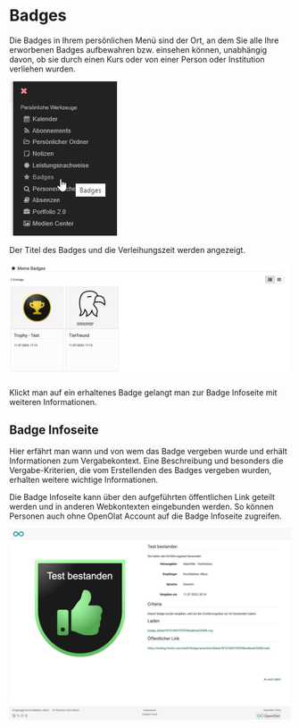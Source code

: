 # Badges

Die Badges in Ihrem persönlichen Menü sind der Ort, an dem Sie alle Ihre erworbenen Badges aufbewahren bzw. einsehen können, unabhängig davon, ob sie durch einen Kurs oder von einer Person oder Institution verliehen wurden.

![Persönliches Menü Badges](assets/Persoenliches_menu_badge1.jpg)

Der Titel des Badges und die Verleihungszeit werden angezeigt. 

![Persönliches Werkzeug für Badges](assets/badges-personal-tool.de.jpg)

Klickt man auf ein erhaltenes Badge gelangt man zur Badge Infoseite mit weiteren Informationen.


## Badge Infoseite

Hier erfährt man wann und von wem das Badge vergeben wurde und erhält Informationen zum Vergabekontext. Eine Beschreibung und besonders die Vergabe-Kriterien, die vom Erstellenden des Badges vergeben wurden, erhalten weitere wichtige Informationen. 

Die Badge Infoseite kann über den aufgeführten öffentlichen Link geteilt werden und in anderen Webkontexten eingebunden werden. So können Personen auch ohne OpenOlat Account auf die Badge Infoseite zugreifen. 

![Badges Infoseite](asset/../assets/badge-infosite.de.jpg)